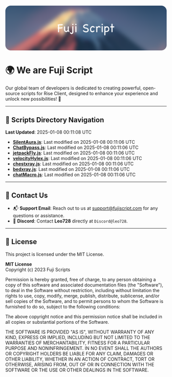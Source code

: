 ![Banner](.github/b.webp)

# 🌍 **We are Fuji Script**

Our global team of developers is dedicated to creating powerful, open-source scripts for Rise Client, designed to enhance your experience and unlock new possibilities! 🌟

---
<!-- SCRIPTS_NAVIGATION_START -->
## 📂 **Scripts Directory Navigation**

**Last Updated**: 2025-01-08 00:11:08 UTC

- **[SilentAura.js](scripts/SilentAura.js)**: Last modified on 2025-01-08 00:11:06 UTC
- **[ChatBypass.js](scripts/ChatBypass.js)**: Last modified on 2025-01-08 00:11:06 UTC
- **[jetpackFly.js](scripts/jetpackFly.js)**: Last modified on 2025-01-08 00:11:06 UTC
- **[velocityHylex.js](scripts/velocityHylex.js)**: Last modified on 2025-01-08 00:11:06 UTC
- **[chestxray.js](scripts/chestxray.js)**: Last modified on 2025-01-08 00:11:06 UTC
- **[bedxray.js](scripts/bedxray.js)**: Last modified on 2025-01-08 00:11:06 UTC
- **[chatMacro.js](scripts/chatMacro.js)**: Last modified on 2025-01-08 00:11:06 UTC

<!-- SCRIPTS_NAVIGATION_END -->

---

## 💬 **Contact Us**  
- 📬 **Support Email**: Reach out to us at [support@fujiscript.com](mailto:support@fujiscript.com) for any questions or assistance.  
- 💬 **Discord**: Contact **Leo728** directly at `Discord@leo728`.

---

## 📜 **License**

This project is licensed under the MIT License.  

**MIT License**  
Copyright (c) 2023 Fuji Scripts  

Permission is hereby granted, free of charge, to any person obtaining a copy of this software and associated documentation files (the "Software"), to deal in the Software without restriction, including without limitation the rights to use, copy, modify, merge, publish, distribute, sublicense, and/or sell copies of the Software, and to permit persons to whom the Software is furnished to do so, subject to the following conditions:  

The above copyright notice and this permission notice shall be included in all copies or substantial portions of the Software.  

THE SOFTWARE IS PROVIDED "AS IS", WITHOUT WARRANTY OF ANY KIND, EXPRESS OR IMPLIED, INCLUDING BUT NOT LIMITED TO THE WARRANTIES OF MERCHANTABILITY, FITNESS FOR A PARTICULAR PURPOSE AND NONINFRINGEMENT. IN NO EVENT SHALL THE AUTHORS OR COPYRIGHT HOLDERS BE LIABLE FOR ANY CLAIM, DAMAGES OR OTHER LIABILITY, WHETHER IN AN ACTION OF CONTRACT, TORT OR OTHERWISE, ARISING FROM, OUT OF OR IN CONNECTION WITH THE SOFTWARE OR THE USE OR OTHER DEALINGS IN THE SOFTWARE.  
